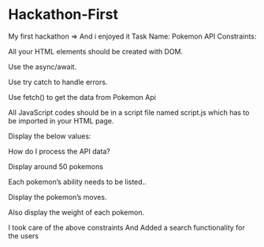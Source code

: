 # Hackathon-First
My first hackathon => And i enjoyed it
Task Name: Pokemon API
Constraints:

All your HTML elements should be created with DOM.

Use the async/await.

Use try catch to handle errors.

Use fetch() to get the data from Pokemon Api

All JavaScript codes should be in a script file named script.js which has to be imported in your HTML page.

Display the below values:




How do I process the API data?

Display around 50 pokemons

Each pokemon’s ability needs to be listed..

Display the pokemon’s moves.

Also display the weight of each pokemon.

I took care of the above constraints
And Added a search functionality for the users
